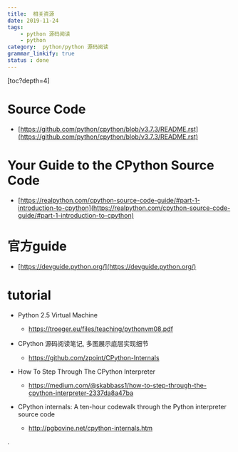 ```yaml
---
title:  相关资源
date: 2019-11-24
tags:
    - python 源码阅读
    - python
category:  python/python 源码阅读
grammar_linkify: true
status : done
---
```


[toc?depth=4]

# Source Code

- [https://github.com/python/cpython/blob/v3.7.3/README.rst](https://github.com/python/cpython/blob/v3.7.3/README.rst)

# Your Guide to the CPython Source Code

- [https://realpython.com/cpython-source-code-guide/#part-1-introduction-to-cpython](https://realpython.com/cpython-source-code-guide/#part-1-introduction-to-cpython)


# 官方guide
- [https://devguide.python.org/](https://devguide.python.org/)

# tutorial
 
-  Python 2.5 Virtual Machine 
    - https://troeger.eu/files/teaching/pythonvm08.pdf
- CPython 源码阅读笔记, 多图展示底层实现细节
    - https://github.com/zpoint/CPython-Internals
- How To Step Through The CPython Interpreter
    - https://medium.com/@skabbass1/how-to-step-through-the-cpython-interpreter-2337da8a47ba

- CPython internals: A ten-hour codewalk through the Python interpreter source code
    - http://pgbovine.net/cpython-internals.htm
 
 .